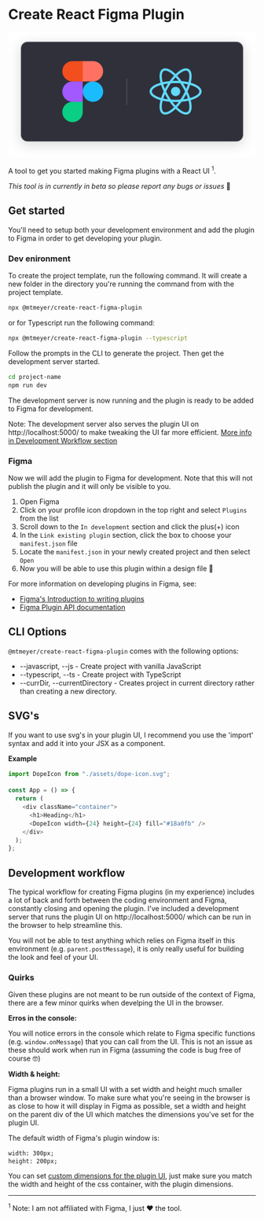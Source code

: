 # Create React Figma Plugin

![](img/header.svg)

A tool to get you started making Figma plugins with a React UI <sup>1</sup>.

_This tool is in currently in beta so please report any bugs or issues_ 🙏

## Get started

You'll need to setup both your development environment and add the plugin to Figma in order to get developing your plugin.

### Dev enironment

To create the project template, run the following command. It will create a new folder in the directory you're running the command from with the project template.

```sh
npx @mtmeyer/create-react-figma-plugin
```

or for Typescript run the following command:

```sh
npx @mtmeyer/create-react-figma-plugin --typescript
```

Follow the prompts in the CLI to generate the project. Then get the development server started.

```sh
cd project-name
npm run dev
```

The development server is now running and the plugin is ready to be added to Figma for development.

Note: The development server also serves the plugin UI on http://localhost:5000/ to make tweaking the UI far more efficient. [More info in Development Workflow section](#Development-workflow)

### Figma

Now we will add the plugin to Figma for development. Note that this will not publish the plugin and it will only be visible to you.

1. Open Figma
2. Click on your profile icon dropdown in the top right and select `Plugins` from the list
3. Scroll down to the `In development` section and click the plus(+) icon
4. In the `Link existing plugin` section, click the box to choose your `manifest.json` file
5. Locate the `manifest.json` in your newly created project and then select `Open`
6. Now you will be able to use this plugin within a design file 🎉

For more information on developing plugins in Figma, see:

- [Figma's Introduction to writing plugins](https://www.figma.com/plugin-docs/intro/)
- [Figma Plugin API documentation](https://www.figma.com/plugin-docs/api/api-overview/)

## CLI Options

`@mtmeyer/create-react-figma-plugin` comes with the following options:

- --javascript, --js - Create project with vanilla JavaScript
- --typescript, --ts - Create project with TypeScript
- --currDir, --currentDirectory - Creates project in current directory rather than creating a new directory.

## SVG's

If you want to use svg's in your plugin UI, I recommend you use the 'import' syntax and add it into your JSX as a component.

**Example**

```javascript
import DopeIcon from "./assets/dope-icon.svg";

const App = () => {
  return (
    <div className="container">
      <h1>Heading</h1>
      <DopeIcon width={24} height={24} fill="#18a0fb" />
    </div>
  );
};
```

## Development workflow

The typical workflow for creating Figma plugins (in my experience) includes a lot of back and forth between the coding environment and Figma, constantly closing and opening the plugin. I've included a development server that runs the plugin UI on http://localhost:5000/ which can be run in the browser to help streamline this.

You will not be able to test anything which relies on Figma itself in this environment (e.g. `parent.postMessage`), it is only really useful for building the look and feel of your UI.

### Quirks

Given these plugins are not meant to be run outside of the context of Figma, there are a few minor quirks when develping the UI in the browser.

**Erros in the console:**

You will notice errors in the console which relate to Figma specific functions (e.g. `window.onMessage`) that you can call from the UI. This is not an issue as these should work when run in Figma (assuming the code is bug free of course 🤓)

**Width & height:**

Figma plugins run in a small UI with a set width and height much smaller than a browser window. To make sure what you're seeing in the browser is as close to how it will display in Figma as possible, set a width and height on the parent div of the UI which matches the dimensions you've set for the plugin UI.

The default width of Figma's plugin window is:

```
width: 300px;
height: 200px;
```

You can set [custom dimensions for the plugin UI](https://www.figma.com/plugin-docs/api/figma-ui/), just make sure you match the width and height of the css container, with the plugin dimensions.

---

<sup>1</sup> Note: I am not affiliated with Figma, I just ❤️ the tool.
